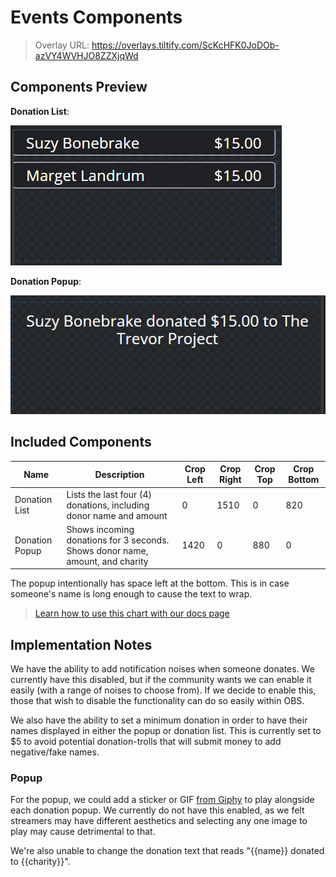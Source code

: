 # Events Components

> Overlay URL:  https://overlays.tiltify.com/ScKcHFK0JoDOb-azVY4WVHJO8ZZXjqWd

## Components Preview

**Donation List**:

![](./events_list_overlay_preview.png)

**Donation Popup**:

![](./events_popup_overlay_preview.png)

## Included Components


| Name | Description | Crop Left | Crop Right | Crop Top | Crop Bottom |
| --- | --- | --- | --- | --- | --- |
| Donation List | Lists the last four (4) donations, including donor name and amount | 0 | 1510 | 0 | 820 |
| Donation Popup | Shows incoming donations for 3 seconds. Shows donor name, amount, and charity | 1420 | 0 | 880 | 0 |

The popup intentionally has space left at the bottom. This is in case someone's name is long enough
to cause the text to wrap.

> [Learn how to use this chart with our docs page](/overlays/separate-merged-components/)

## Implementation Notes


We have the ability to add notification noises when someone donates. We currently have this disabled, but if
the community wants we can enable it easily (with a range of noises to choose from). If we decide to enable this,
those that wish to disable the functionality can do so easily within OBS.

We also have the ability to set a minimum donation in order to have their names displayed in either the popup
or donation list. This is currently set to $5 to avoid potential donation-trolls that will submit money to add negative/fake
names.

### Popup

For the popup, we could add a sticker or GIF [from Giphy](https://giphy.com/) to play alongside each donation popup. We currently do not have
this enabled, as we felt streamers may have different aesthetics and selecting any one image to play may cause detrimental to that.

We're also unable to change the donation text that reads "{{name}} donated to {{charity}}".
